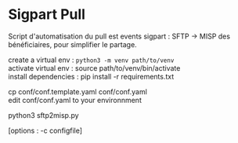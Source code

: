 # Sigpart Pull

Script d'automatisation du pull est events sigpart : SFTP -> MISP des bénéficiaires, pour simplifier le partage.


create a virtual env : ```python3 -m venv path/to/venv```   
activate virtual env : source path/to/venv/bin/activate  
install dependencies : pip install -r requirements.txt  
   
cp conf/conf.template.yaml conf/conf.yaml  
edit conf/conf.yaml to your environnment  

python3 sftp2misp.py   
  
[options : -c configfile]
